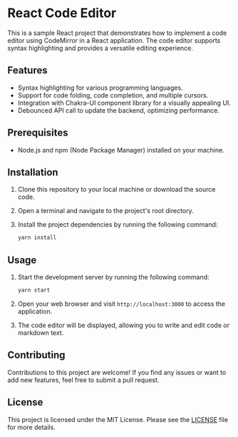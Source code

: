 # React Code Editor

This is a sample React project that demonstrates how to implement a code editor using CodeMirror in a React application. The code editor supports syntax highlighting and provides a versatile editing experience.

## Features

- Syntax highlighting for various programming languages.
- Support for code folding, code completion, and multiple cursors.
- Integration with Chakra-UI component library for a visually appealing UI.
- Debounced API call to update the backend, optimizing performance.

## Prerequisites

- Node.js and npm (Node Package Manager) installed on your machine.

## Installation

1. Clone this repository to your local machine or download the source code.
2. Open a terminal and navigate to the project's root directory.
3. Install the project dependencies by running the following command:

   ```bash
   yarn install
   ```

## Usage

1. Start the development server by running the following command:

   ```bash
   yarn start
   ```

2. Open your web browser and visit `http://localhost:3000` to access the application.
3. The code editor will be displayed, allowing you to write and edit code or markdown text.

## Contributing

Contributions to this project are welcome! If you find any issues or want to add new features, feel free to submit a pull request.

## License

This project is licensed under the MIT License. Please see the [LICENSE](LICENSE) file for more details.
